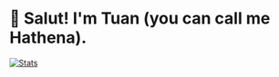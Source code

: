 
# 👋 Salut! I'm Tuan (you can call me Hathena).

<!---
vercheres/vercheres is a ✨ special ✨ repository because its `README.md` (this file) appears on your GitHub profile.
You can click the Preview link to take a look at your changes.
--->

[![Stats](https://github-readme-stats.vercel.app/api?username=vercheres)](https://github.com/anuraghazra/github-readme-stats)
